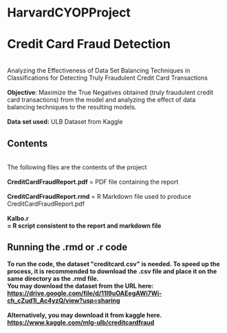 # HarvardCYOPProject

<h1>Credit Card Fraud Detection</h1>
<br>
Analyzing the Effectiveness of Data Set Balancing Techniques in Classifications for Detecting Truly Fraudulent Credit Card Transactions<br>
<br>
<b>Objective</b>: Maximize the True Negatives obtained (truly fraudulent credit card transactions) from the model and analyzing the effect of data balancing techniques to the resulting models.</br>
<br>
<b>Data set used:</b> ULB Dataset from Kaggle
<br>
<h2> Contents </h2>
<br>
The following files are the contents of the project<br>
<br>
<b>CreditCardFraudReport.pdf</b> = PDF file containing the report<br>
<br>
<b>CreditCardFraudReport.rmd</b> = R Markdown file used to produce CreditCardFraudReport.pdf<br>
<br>
<b>Kalbo.r</br> = R script consistent to the report and markdown file

<h2> Running the .rmd or .r code </h2>

To run the code, the dataset "creditcard.csv" is needed. To speed up the process, it is recommended to download the .csv file and place it on the same directory as the .rmd file.<br> You may download the dataset from the URL here: https://drive.google.com/file/d/11I9uOAEegAWi7Wi-ch_cZud1I_Ac4yzQ/view?usp=sharing<br>
<br>
Alternatively, you may download it from kaggle here. https://www.kaggle.com/mlg-ulb/creditcardfraud<br>

